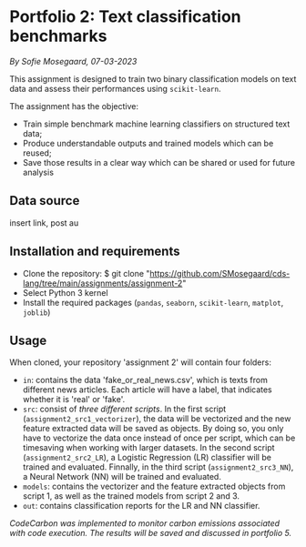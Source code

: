 # Portfolio 2: Text classification benchmarks
*By Sofie Mosegaard, 07-03-2023*

This assignment is designed to train two binary classification models on text data and assess their performances using ```scikit-learn```. 

The assignment has the objective:
-   Train simple benchmark machine learning classifiers on structured text data;
-   Produce understandable outputs and trained models which can be reused;
-   Save those results in a clear way which can be shared or used for future analysis

## Data source

insert link, post au


## Installation and requirements
-   Clone the repository: $ git clone "https://github.com/SMosegaard/cds-lang/tree/main/assignments/assignment-2"
-   Select Python 3 kernel   
-   Install the required packages (`pandas`, `seaborn`, `scikit-learn`, `matplot`, `joblib`)

## Usage

When cloned, your repository 'assignment 2' will contain four folders:
-   ```in```: contains the data 'fake_or_real_news.csv', which is texts from different news articles. Each article will have a label, that indicates whether it is 'real' or 'fake'.
-   ```src```: consist of *three different scripts*. In the first script (`assignment2_src1_vectorizer`), the data will be vectorized and the new feature extracted data will be saved as objects. By doing so, you only have to vectorize the data once instead of once per script, which can be timesaving when working with larger datasets. In the second script (`assignment2_src2_LR`), a Logistic Regression (LR) classifier will be trained and evaluated. Finnally, in the third script (`assignment2_src3_NN`), a Neural Network (NN) will be trained and evaluated.
-   ```models```:  contains the vectorizer and the feature extracted objects from script 1, as well as the trained models from script 2 and 3.
-   ```out```: contains classification reports for the LR and NN classifier.


*CodeCarbon was implemented to monitor carbon emissions associated with code execution. The results will be saved and discussed in portfolio 5.*
